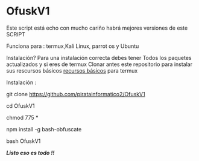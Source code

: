 # OfuskV1
Este script está echo con mucho cariño habrá mejores versiones de este SCRIPT

Funciona para : termux,Kali Linux, parrot os y Ubuntu

Instalación? Para una instalación correcta debes tener
Todos los paquetes actualizados y si eres de termux
Clonar antes este repositorio para instalar sus rescursos básicos
[recursos básicos](https://github.com/Juliocj7/UtilsCj7) para termux


Instalación :

git clone https://github.com/piratainformatico2/OfuskV1

cd OfuskV1

chmod 775 *

npm install -g bash-obfuscate

bash OfuskV1

***Listo eso es todo !!***
